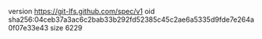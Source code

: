 version https://git-lfs.github.com/spec/v1
oid sha256:04ceb37a3ac6c2bab33b292fd52385c45c2ae6a5335d9fde7e264a0f07e33e43
size 6229
